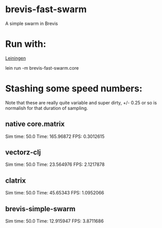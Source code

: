# brevis-fast-swarm
A simple swarm in Brevis

# Run with:

[Leiningen](http://leiningen.org)  

lein run -m brevis-fast-swarm.core

# Stashing some speed numbers:

Note that these are really quite variable and super dirty, +/- 0.25 or so is normalish for that duration of sampling.

## native core.matrix

Sim time: 50.0 Time: 165.96872 FPS: 0.3012615

## vectorz-clj

Sim time: 50.0 Time: 23.564976 FPS: 2.1217878

## clatrix

Sim time: 50.0 Time: 45.65343 FPS: 1.0952066

## brevis-simple-swarm

Sim time: 50.0 Time: 12.915947 FPS: 3.8711686